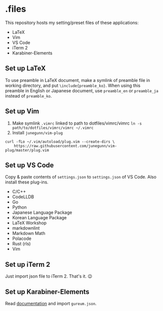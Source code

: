# .files

This repository hosts my setting/preset files of these applications:

- LaTeX
- Vim
- VS Code
- iTerm 2
- Karabiner-Elements

## Set up LaTeX

To use preamble in LaTeX document, make a symlink of preamble file
in working directory, and put `\include{preamble_ko}`.
When using this preamble in English or Japanese document,
use `preamble_en` or `preamble_ja` instead of
`preamble_ko`.

## Set up Vim

1. Make symlink `.vimrc` linked to path to dotfiles/vimrc/vimrc
`ln -s path/to/dotfiles/vimrc/vimrc ~/.vimrc`
2. Install `junegunn/vim-plug`  

``` shell
curl -fLo ~/.vim/autoload/plug.vim --create-dirs \
    https://raw.githubusercontent.com/junegunn/vim-plug/master/plug.vim
```

## Set up VS Code

Copy & paste contents of `settings.json` to `settings.json` of VS Code.
Also install these plug-ins.

- C/C++
- CodeLLDB
- Go
- Python
- Japanese Language Package
- Korean Language Package
- LaTeX Workshop
- markdownlint
- Markdown Math
- Polacode
- Rust (rls)
- Vim

## Set up iTerm 2

Just import json file to iTerm 2. That's it. 😉

## Set up Karabiner-Elements

Read [documentation](https://pqrs.org/osx/karabiner/json.html#location)
and import `gureum.json`.
